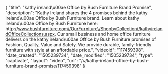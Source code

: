 {
    "title": "kathy ireland\u00ae Office by Bush Furniture Brand Promise",
    "description": "Kathy Ireland shares the 4 promises behind the kathy ireland\u00ae Office by Bush Furniture brand. Learn about kathy ireland\u00ae Office by Bush Furniture here: http:\/\/www.bushfurniture.com\/OurFurniture\/ShopbyCollection\/kathyirelandOfficeCollections.aspx. Our small business and home office furniture delivers on the kathy ireland\u00ae Office by Bush Furniture promises of Fashion, Quality, Value and Safety. We provide durable, family-friendly furniture with style at an affordable price.",
    "videoid": "117459398",
    "date_created": "1505239734",
    "date_modified": "1505239734",
    "type": "captivate",
    "layout": "video",
    "url": "\/v\/kathy-ireland-office-by-bush-furniture-brand-promise\/117459398"
}